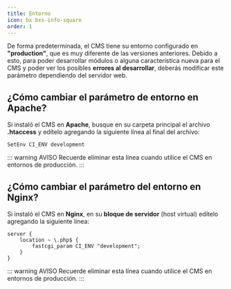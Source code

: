 ```yaml
---
title: Entorno
icon: bx bxs-info-square
order: 1
---
```


De forma predeterminada, el CMS tiene su entorno configurado en **"production"**, que es muy diferente de las versiones anteriores. Debido a esto, para poder desarrollar módulos o alguna característica nueva para el CMS y poder ver los posibles **errores al desarrollar**, deberás modificar este parámetro dependiendo del servidor web.

## ¿Cómo cambiar el parámetro de entorno en Apache?

Si instaló el CMS en **Apache**, busque en su carpeta principal el archivo **.htaccess** y edítelo agregando la siguiente línea al final del archivo:

```apacheconf
SetEnv CI_ENV development
```

::: warning AVISO
Recuerde eliminar esta línea cuando utilice el CMS en entornos de producción.
:::

## ¿Cómo cambiar el parámetro del entorno en Nginx?

Si instaló el CMS en **Nginx**, en su **bloque de servidor** (host virtual) edítelo agregando la siguiente línea:

```nginx{3}
server {
    location ~ \.php$ {
        fastcgi_param CI_ENV "development";
    }
}
```

::: warning AVISO
Recuerde eliminar esta línea cuando utilice el CMS en entornos de producción.
:::
